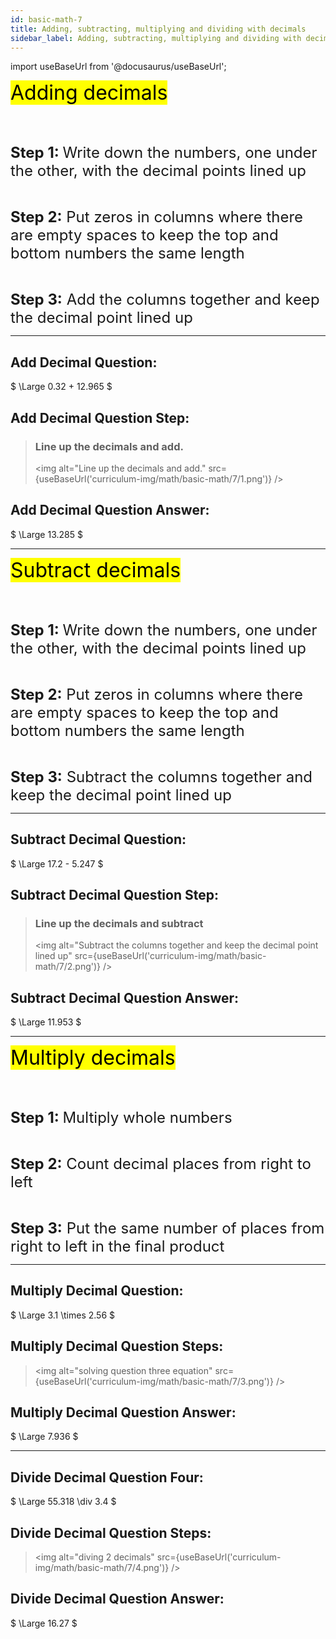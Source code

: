 ```yaml
---
id: basic-math-7
title: Adding, subtracting, multiplying and dividing with decimals
sidebar_label: Adding, subtracting, multiplying and dividing with decimals
---
```


import useBaseUrl from '@docusaurus/useBaseUrl';

<font size="6"><mark>Adding decimals</mark></font>

<br />
<br />

<font size="5"><strong>Step 1: </strong> Write down the numbers, one under the other, with the decimal points lined up</font>

<br />

<font size="5"><strong>Step 2:</strong> Put zeros in columns where there are empty spaces to keep the top and bottom numbers the same length</font>

<br />

<font size="5"><strong>Step 3:</strong> Add the columns together and keep the decimal point lined up</font>

---

## Add Decimal Question:

$
  \Large 0.32 + 12.965
$

## Add Decimal Question Step:

> ### Line up the decimals and add.
>
> <img alt="Line up the decimals and add." src={useBaseUrl('curriculum-img/math/basic-math/7/1.png')} />

## Add Decimal Question Answer:

$
  \Large 13.285
$

---

<font size="6"><mark>Subtract decimals</mark></font>

<br />
<br />

<font size="5"><strong>Step 1: </strong> Write down the numbers, one under the other, with the decimal points lined up</font>

<br />

<font size="5"><strong>Step 2:</strong> Put zeros in columns where there are empty spaces to keep the top and bottom numbers the same length</font>

<br />

<font size="5"><strong>Step 3:</strong> Subtract the columns together and keep the decimal point lined up</font>

---

## Subtract Decimal Question:

$
  \Large 17.2 - 5.247
$

## Subtract Decimal Question Step:

> ### Line up the decimals and subtract
>
> <img alt="Subtract the columns together and keep the decimal point lined up" src={useBaseUrl('curriculum-img/math/basic-math/7/2.png')} />

## Subtract Decimal Question Answer:

$
  \Large 11.953
$

---

<font size="6"><mark>Multiply decimals</mark></font>

<br />
<br />

<font size="5"><strong>Step 1: </strong> Multiply whole numbers</font>

<br />

<font size="5"><strong>Step 2:</strong> Count decimal places from right to left</font>

<br />

<font size="5"><strong>Step 3:</strong> Put the same number of places from right to left in the final product</font>

---

## Multiply Decimal Question:

$
  \Large 3.1 \times 2.56
$

## Multiply Decimal Question Steps:

> <img alt="solving question three equation" src={useBaseUrl('curriculum-img/math/basic-math/7/3.png')} />

## Multiply Decimal Question Answer:

$
  \Large 7.936
$

---

## Divide Decimal Question Four:

$
  \Large 55.318 \div 3.4
$

## Divide Decimal Question Steps:

> <img alt="diving 2 decimals" src={useBaseUrl('curriculum-img/math/basic-math/7/4.png')} />

## Divide Decimal Question Answer:

$
  \Large 16.27
$
